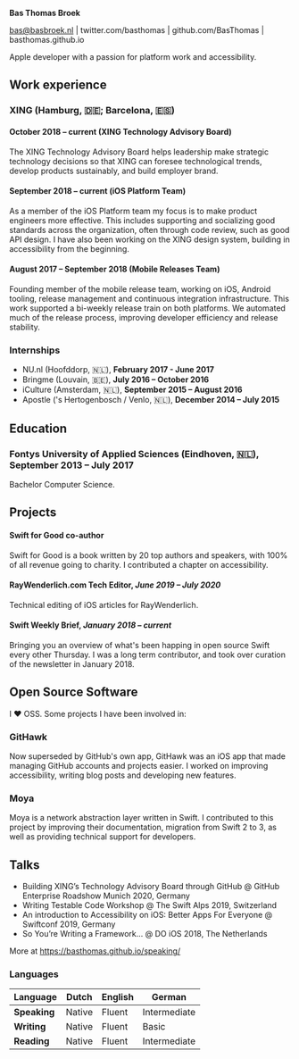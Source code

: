 **Bas Thomas Broek**

bas@basbroek.nl | twitter.com/basthomas | github.com/BasThomas | basthomas.github.io

Apple developer with a passion for platform work and accessibility.

## Work experience

### XING (Hamburg, 🇩🇪; Barcelona, 🇪🇸)

#### **October 2018 – current** (XING Technology Advisory Board)

The XING Technology Advisory Board helps leadership make strategic
technology decisions so that XING can
foresee technological trends, develop products sustainably, and build employer brand.

#### **September 2018 – current** (iOS Platform Team)

As a member of the iOS Platform team my focus is to make product engineers more effective. This includes supporting and socializing good standards across the organization, often through code review, such as good API design. I have also been working on the XING design system, building in accessibility from the beginning.

#### **August 2017 – September 2018** (Mobile Releases Team)

Founding member of the mobile release team, working on iOS, Android tooling, release management and continuous
integration infrastructure. This work supported a bi-weekly release train on both platforms. We automated much of the release process, improving developer efficiency and release stability.

### Internships
- NU.nl (Hoofddorp, 🇳🇱), **February 2017 - June 2017**
- Bringme (Louvain, 🇧🇪), **July 2016 – October 2016**
- iCulture (Amsterdam, 🇳🇱), **September 2015 – August 2016**
- Apostle ('s Hertogenbosch / Venlo, 🇳🇱), **December 2014 – July 2015**

## Education

### Fontys University of Applied Sciences (Eindhoven, 🇳🇱), **September 2013 – July 2017**

Bachelor Computer Science.

## Projects

#### Swift for Good co-author

Swift for Good is a book written by 20 top authors and speakers, with 100% of
all revenue going to charity. I contributed a chapter on accessibility.

#### RayWenderlich.com Tech Editor, *June 2019 – July 2020*

Technical editing of iOS articles for RayWenderlich.

#### Swift Weekly Brief, *January 2018 – current*

Bringing you an overview of what's been happing in open source Swift every other
Thursday. I was a long term contributor, and took over curation of the
newsletter in January 2018.

## Open Source Software
I ❤️ OSS. Some projects I have been involved in:

### GitHawk

Now superseded by GitHub's own app, GitHawk was an iOS app that made managing GitHub accounts and projects easier. I worked on improving accessibility, writing blog posts and developing new features.

### Moya
Moya is a network abstraction layer written in Swift. I contributed to
this project by improving their documentation, migration from Swift 2 to 3, as well as providing technical support for developers.

## Talks
- Building XING’s Technology Advisory Board through GitHub @ GitHub Enterprise Roadshow Munich 2020, Germany
- Writing Testable Code Workshop @ The Swift Alps 2019, Switzerland
- An introduction to Accessibility on iOS: Better Apps For Everyone @ Swiftconf 2019, Germany
- So You’re Writing a Framework... @ DO iOS 2018, The Netherlands

More at https://basthomas.github.io/speaking/

### Languages

| Language     | Dutch  | English | German       |
|--------------|--------|---------|--------------|
| **Speaking** | Native | Fluent  | Intermediate |
| **Writing**  | Native | Fluent  | Basic        |
| **Reading**  | Native | Fluent  | Intermediate |
